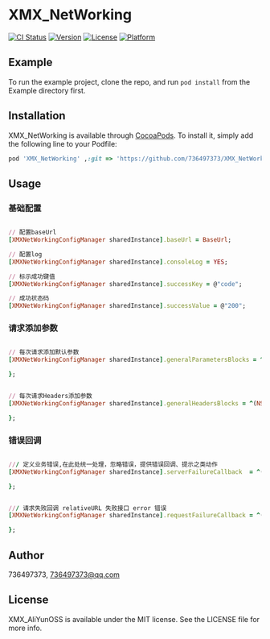 # XMX_NetWorking

[![CI Status](https://img.shields.io/travis/736497373/XMX_AliYunOSS.svg?style=flat)](https://travis-ci.org/736497373/XMX_NetWorking)
[![Version](https://img.shields.io/cocoapods/v/XMX_AliYunOSS.svg?style=flat)](https://cocoapods.org/pods/XMX_NetWorking)
[![License](https://img.shields.io/cocoapods/l/XMX_AliYunOSS.svg?style=flat)](https://cocoapods.org/pods/XMX_NetWorking)
[![Platform](https://img.shields.io/cocoapods/p/XMX_AliYunOSS.svg?style=flat)](https://cocoapods.org/pods/XMX_NetWorking)

## Example

To run the example project, clone the repo, and run `pod install` from the Example directory first.


## Installation

XMX_NetWorking is available through [CocoaPods](https://cocoapods.org). To install
it, simply add the following line to your Podfile:

```ruby
pod 'XMX_NetWorking' ,:git => 'https://github.com/736497373/XMX_NetWorking'

```

## Usage

### 基础配置
```ruby

// 配置baseUrl
[XMXNetWorkingConfigManager sharedInstance].baseUrl = BaseUrl;

// 配置log
[XMXNetWorkingConfigManager sharedInstance].consoleLog = YES;

// 标示成功键值
[XMXNetWorkingConfigManager sharedInstance].successKey = @"code";

// 成功状态码
[XMXNetWorkingConfigManager sharedInstance].successValue = @"200";
```


### 请求添加参数
```ruby

// 每次请求添加默认参数
[XMXNetWorkingConfigManager sharedInstance].generalParametersBlocks = ^(NSMutableDictionary *parameters) {

};


// 每次请求Headers添加参数
[XMXNetWorkingConfigManager sharedInstance].generalHeadersBlocks = ^(NSMutableDictionary<NSString *,NSString *> *generalHeaders) {

};
```



### 错误回调
```ruby

/// 定义业务错误,在此处统一处理，忽略错误，提供错误回调、提示之类动作
[XMXNetWorkingConfigManager sharedInstance].serverFailureCallback  = ^(NSDictionary *resultDic) {

};


/// 请求失败回调 relativeURL 失败接口 error 错误
[XMXNetWorkingConfigManager sharedInstance].requestFailureCallback = ^(NSString *relativeURL, NSError *error) {

};
```


## Author



736497373, 736497373@qq.com

## License

XMX_AliYunOSS is available under the MIT license. See the LICENSE file for more info.
